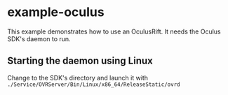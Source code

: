# example-oculus

This example demonstrates how to use an OculusRift.
It needs the Oculus SDK's daemon to run.

## Starting the daemon using Linux
Change to the SDK's directory and launch it with
`./Service/OVRServer/Bin/Linux/x86_64/ReleaseStatic/ovrd`
